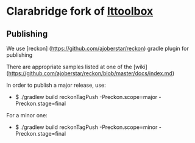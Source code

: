 # Clarabridge fork of [lttoolbox](https://github.com/apertium/lttoolbox)

## Publishing

We use [reckon] (https://github.com/ajoberstar/reckon) gradle plugin for publishing

There are appropriate samples listed at one of the [wiki] (https://github.com/ajoberstar/reckon/blob/master/docs/index.md)

In order to publish a major release, use:
* $ ./gradlew build reckonTagPush -Preckon.scope=major -Preckon.stage=final 

For a minor one:
* $ ./gradlew build reckonTagPush -Preckon.scope=minor -Preckon.stage=final 
